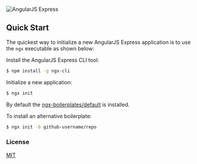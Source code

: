 ![AngularJS Express](http://i.imgur.com/nTj9QgN.png)

## Quick Start

The quickest way to initialize a new AngularJS Express application is to use the `ngx` executable as shown below:

Install the AngularJS Express CLI tool:

```bash
$ npm install -g ngx-cli
```

Initialize a new application:

```bash
$ ngx init
```

By default the [ngx-boilerplates/default](https://github.com/ngx-boilerplates/default) is installed.

To install an alternative boilerplate:

```bash
$ ngx init -b github-username/repo
```

### License
[MIT](LICENSE)
